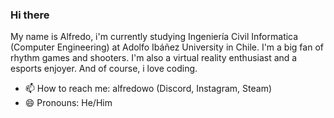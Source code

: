 ### Hi there

My name is Alfredo, i'm currently studying Ingeniería Civil Informatica (Computer Engineering) at Adolfo Ibáñez University in Chile.
I'm a big fan of rhythm games and shooters.
I'm also a virtual reality enthusiast and a esports enjoyer.
And of course, i love coding.

- 📫 How to reach me: alfredowo (Discord, Instagram, Steam)
- 😄 Pronouns: He/Him
